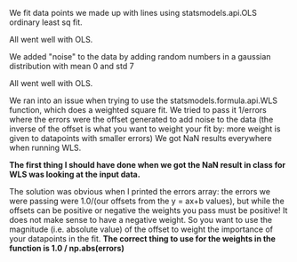 We fit data points we made up with lines using statsmodels.api.OLS ordinary least sq fit.

All went well with OLS.

We added "noise" to the data by adding random numbers in a gaussian distribution with mean 0 and std 7

All went well with OLS.

We ran into an issue when trying to use the statsmodels.formula.api.WLS function, which does a weighted square fit. 
We tried to pass it 1/errors where the errors were the offset generated to add noise to the data 
(the inverse of the offset is what you want to weight your fit by: more weight is given to datapoints with smaller errors)
We got NaN results everywhere when running WLS.

**The first thing I should have done when we got the NaN result in class for WLS was looking at the input data.**

The solution was obvious when I printed the errors array: the errors we were passing were 1.0/(our offsets from the y = ax+b values), 
but while the offsets can be positive or negative the weights you pass must be positive! 
It does not make sense to have a negative weight. So you want to use the magnitude (i.e. absolute value) of the offset 
to weight the importance of your datapoints in the fit.
**The correct thing to use for the weights in the function is 
1.0 / np.abs(errors)**

